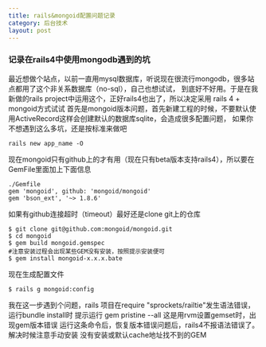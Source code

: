 ```yaml
---
title: rails&mongoid配置问题记录
category: 后台技术
layout: post
---
```


### 记录在rails4中使用mongodb遇到的坑

  最近想做个站点，以前一直用mysql数据库，听说现在很流行mongodb，很多站点都用了这个非关系数据库（no-sql），自己也想试试，
到底好不好用。于是在我新做的rails project中运用这个，正好rails4也出了，所以决定采用 rails 4 + mongoid方式试试
首先是mongoid版本问题，首先新建工程的时候，不要默认使用ActiveRecord这样会创建默认的数据库sqlite，会造成很多配置问题，
如果你不想遇到这么多坑，还是按标准来做吧

    rails new app_name -O

现在mongoid只有github上的才有用（现在只有beta版本支持rails4），所以要在GemFile里面加上下面信息

    ./Gemfile
    gem 'mongoid', github: 'mongoid/mongoid'
    gem 'bson_ext', '~> 1.8.6'

如果有github连接超时（timeout）最好还是clone git上的仓库

    $ git clone git@github.com:mongoid/mongoid.git
    $ cd mongoid
    $ gem build mongoid.gemspec
    #注意安装过程会出现某些GEM没有安装，按照提示安装便可
    $ gem install mongoid-x.x.x.bate

现在生成配置文件

    $ rails g mongoid:config

我在这一步遇到个问题，rails 项目在require "sprockets/railtie"发生语法错误，运行bundle install时 提示运行 gem pristine --all
这是用rvm设置gemset时，出现gem版本错误 运行这条命令后，恢复版本错误问题后，rails4不报语法错误了。解决时候注意手动安装
没有安装或默认cache地址找不到的GEM
